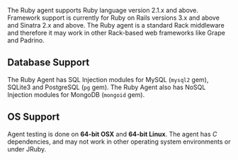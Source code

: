 <!-- 
title: "Supported Technologies"
description: "List of supported technologies"
tags: "installation Ruby on Rails agent frameworks support troubleshooting gem"
-->

The Ruby agent supports Ruby language version 2.1.x and above. Framework support is currently for Ruby on Rails versions 3.x and above and Sinatra 2.x and above. The Ruby agent is a standard Rack middleware and therefore it may work in other Rack-based web frameworks like Grape and Padrino. 

## Database Support

The Ruby Agent has SQL Injection modules for MySQL (`mysql2` gem), SQLite3 and PostgreSQL (`pg` gem). The Ruby Agent also has NoSQL Injection modules for MongoDB (`mongoid` gem).

## OS Support

Agent testing is done on **64-bit OSX** and **64-bit Linux**. The agent has *C* dependencies, and may not work in other operating system environments or under JRuby. 



